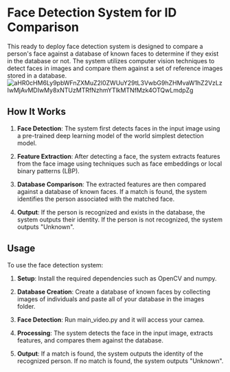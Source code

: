 # Face Detection System for ID Comparison

This ready to deploy face detection system is designed to compare a person's face against a database of known faces to determine if they exist in the database or not. The system utilizes computer vision techniques to detect faces in images and compare them against a set of reference images stored in a database.
![aHR0cHM6Ly9pbWFnZXMuZ2l0ZWUuY29tL3VwbG9hZHMvaW1hZ2VzLzIwMjAvMDIwMy8xNTUzMTRfNzhmYTlkMTNfMzk4OTQwLmdpZg](https://github.com/dalixMasmoudi/Face_detector/assets/94851502/8dc441f1-4230-4538-a4ad-b0275b4766a9)

## How It Works

1. **Face Detection**: The system first detects faces in the input image using a pre-trained deep learning model of the world simplest detection model.

2. **Feature Extraction**: After detecting a face, the system extracts features from the face image using techniques such as face embeddings or local binary patterns (LBP).

3. **Database Comparison**: The extracted features are then compared against a database of known faces. If a match is found, the system identifies the person associated with the matched face.

4. **Output**: If the person is recognized and exists in the database, the system outputs their identity. If the person is not recognized, the system outputs "Unknown".

## Usage

To use the face detection system:

1. **Setup**: Install the required dependencies such as OpenCV and numpy.

2. **Database Creation**: Create a database of known faces by collecting images of individuals and paste all of your database in the images folder.

3. **Face Detection**: Run main_video.py and it will access your camea.

4. **Processing**: The system detects the face in the input image, extracts features, and compares them against the database.

5. **Output**: If a match is found, the system outputs the identity of the recognized person. If no match is found, the system outputs "Unknown".


